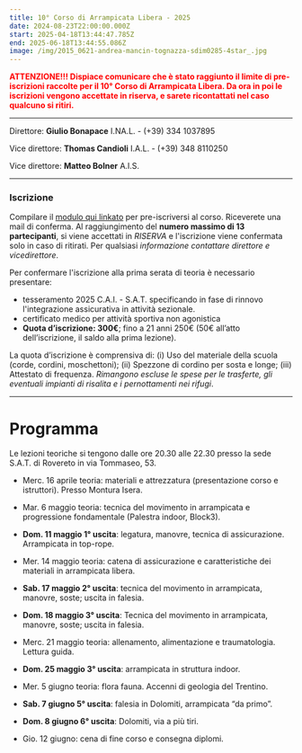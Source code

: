 ```yaml
---
title: 10° Corso di Arrampicata Libera - 2025
date: 2024-08-23T22:00:00.000Z
start: 2025-04-18T13:44:47.785Z
end: 2025-06-18T13:44:55.086Z
image: /img/2015_0621-andrea-mancin-tognazza-sdim0285-4star_.jpg
---
```

<font color="red"><strong>**ATTENZIONE!!!</strong> Dispiace comunicare che è stato raggiunto il limite di pre-iscrizioni raccolte per il 10° Corso di Arrampicata Libera. Da ora in poi le iscrizioni vengono accettate in riserva, e sarete ricontattati nel caso qualcuno si ritiri.**</font>

- - -

Direttore: **Giulio Bonapace** I.NA.L. - (+39) 334 1037895

Vice direttore: **Thomas Candioli** I.A.L. - (+39) 348 8110250

Vice direttore: **Matteo Bolner** A.I.S.

---

### Iscrizione

Compilare il [modulo qui linkato](https://forms.gle/qXE2qkgtimBdv5G6A) per pre-iscriversi al corso. Riceverete una mail di conferma. Al raggiungimento del **numero massimo di 13 partecipanti**, si viene accettati in *RISERVA* e l'iscrizione viene confermata solo in caso di ritirati.
Per qualsiasi *informazione contattare direttore e vicedirettore*.

Per confermare l'iscrizione alla prima serata di teoria è necessario presentare:

- tesseramento 2025 C.A.I. - S.A.T. specificando in fase di rinnovo l'integrazione assicurativa in attività sezionale.
- certificato medico per attività sportiva non agonistica
- **Quota d’iscrizione: 300€**; fino a 21 anni 250€
(50€ all’atto dell’iscrizione, il saldo alla prima lezione).

La quota d’iscrizione è comprensiva di: (i) Uso del materiale della scuola (corde, cordini, moschettoni); (ii) Spezzone di cordino per sosta e longe; (iii) Attestato di frequenza.
*Rimangono escluse le spese per le trasferte, gli eventuali impianti di risalita e i pernottamenti nei rifugi*.

---

# Programma

Le lezioni teoriche si tengono dalle ore 20.30 alle 22.30 presso la sede S.A.T. di Rovereto in via Tommaseo, 53.

- Merc. 16 aprile teoria: materiali e attrezzatura (presentazione corso e istruttori). Presso Montura Isera.

- Mar. 6 maggio teoria: tecnica del movimento in arrampicata e progressione fondamentale (Palestra indoor, Block3).

- **Dom. 11 maggio 1° uscita**: legatura, manovre, tecnica di assicurazione. Arrampicata in top-rope.

- Mer. 14 maggio teoria: catena di assicurazione e caratteristiche dei materiali in arrampicata libera.

- **Sab. 17 maggio 2° uscita**: tecnica del movimento in arrampicata, manovre, soste; uscita in falesia.

- **Dom. 18 maggio 3° uscita**: Tecnica del movimento in arrampicata, manovre, soste; uscita in falesia.

- Merc. 21 maggio teoria: allenamento, alimentazione e traumatologia. Lettura guida.

- **Dom. 25 maggio 3° uscita**: arrampicata in struttura indoor.

- Mer. 5 giugno teoria: flora fauna. Accenni di geologia del Trentino.

- **Sab. 7 giugno 5° uscita**: falesia in Dolomiti, arrampicata “da primo”.

- **Dom. 8 giugno 6° uscita**: Dolomiti, via a più tiri.

- Gio. 12 giugno: cena di fine corso e consegna diplomi.



